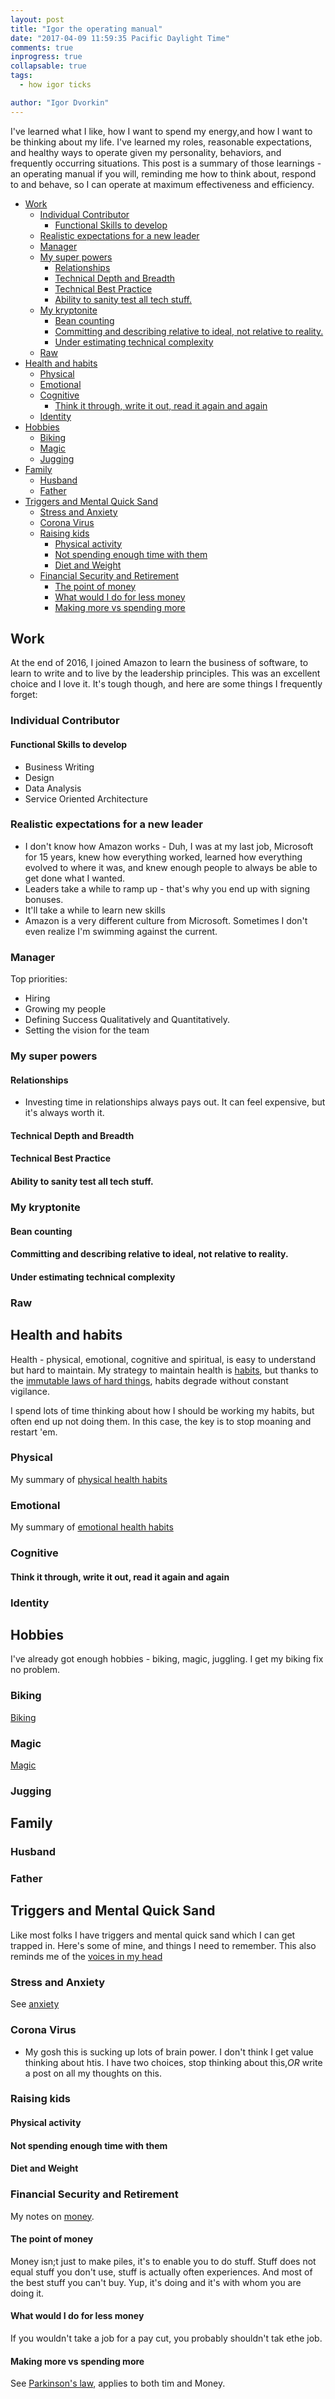 ```yaml
---
layout: post
title: "Igor the operating manual"
date: "2017-04-09 11:59:35 Pacific Daylight Time"
comments: true
inprogress: true
collapsable: true
tags:
  - how igor ticks

author: "Igor Dvorkin"
---
```


I've learned what I like, how I want to spend my energy,and how I want to be thinking about my life. I've learned my roles, reasonable expectations, and healthy ways to operate given my personality, behaviors, and frequently occurring situations. This post is a summary of those learnings - an operating manual if you will, reminding me how to think about, respond to and behave, so I can operate at maximum effectiveness and efficiency.

<!-- prettier-ignore-start -->
<!-- vim-markdown-toc GFM -->

- [Work](#work)
    - [Individual Contributor](#individual-contributor)
        - [Functional Skills to develop](#functional-skills-to-develop)
    - [Realistic expectations for a new leader](#realistic-expectations-for-a-new-leader)
    - [Manager](#manager)
    - [My super powers](#my-super-powers)
        - [Relationships](#relationships)
        - [Technical Depth and Breadth](#technical-depth-and-breadth)
        - [Technical Best Practice](#technical-best-practice)
        - [Ability to sanity test all tech stuff.](#ability-to-sanity-test-all-tech-stuff)
    - [My kryptonite](#my-kryptonite)
        - [Bean counting](#bean-counting)
        - [Committing and describing relative to ideal, not relative to reality.](#committing-and-describing-relative-to-ideal-not-relative-to-reality)
        - [Under estimating technical complexity](#under-estimating-technical-complexity)
    - [Raw](#raw)
- [Health and habits](#health-and-habits)
    - [Physical](#physical)
    - [Emotional](#emotional)
    - [Cognitive](#cognitive)
        - [Think it through, write it out, read it again and again](#think-it-through-write-it-out-read-it-again-and-again)
    - [Identity](#identity)
- [Hobbies](#hobbies)
    - [Biking](#biking)
    - [Magic](#magic)
    - [Jugging](#jugging)
- [Family](#family)
    - [Husband](#husband)
    - [Father](#father)
- [Triggers and Mental Quick Sand](#triggers-and-mental-quick-sand)
    - [Stress and Anxiety](#stress-and-anxiety)
    - [Corona Virus](#corona-virus)
    - [Raising kids](#raising-kids)
        - [Physical activity](#physical-activity)
        - [Not spending enough time with them](#not-spending-enough-time-with-them)
        - [Diet and Weight](#diet-and-weight)
    - [Financial Security and Retirement](#financial-security-and-retirement)
        - [The point of money](#the-point-of-money)
        - [What would I do for less money](#what-would-i-do-for-less-money)
        - [Making more vs spending more](#making-more-vs-spending-more)

<!-- vim-markdown-toc -->
<!-- prettier-ignore-end -->

## Work

At the end of 2016, I joined Amazon to learn the business of software, to learn to write and to live by the leadership principles. This was an excellent choice and I love it. It's tough though, and here are some things I frequently forget:

### Individual Contributor

#### Functional Skills to develop

- Business Writing
- Design
- Data Analysis
- Service Oriented Architecture

### Realistic expectations for a new leader

- I don't know how Amazon works - Duh, I was at my last job, Microsoft for 15 years, knew how everything worked, learned how everything evolved to where it was, and knew enough people to always be able to get done what I wanted.
- Leaders take a while to ramp up - that's why you end up with signing bonuses.
- It'll take a while to learn new skills
- Amazon is a very different culture from Microsoft. Sometimes I don't even realize I'm swimming against the current.

### Manager

Top priorities:

- Hiring
- Growing my people
- Defining Success Qualitatively and Quantitatively.
- Setting the vision for the team

### My super powers

#### Relationships

- Investing time in relationships always pays out. It can feel expensive, but it's always worth it.

#### Technical Depth and Breadth

#### Technical Best Practice

#### Ability to sanity test all tech stuff.

### My kryptonite

#### Bean counting

#### Committing and describing relative to ideal, not relative to reality.

#### Under estimating technical complexity

### Raw

## Health and habits

Health - physical, emotional, cognitive and spiritual, is easy to understand but hard to maintain. My strategy to maintain health is [habits](/habits), but thanks to the [immutable laws of hard things](http://~/Immutable-Laws-Of-Hard), habits degrade without constant vigilance.

I spend lots of time thinking about how I should be working my habits, but often end up not doing them. In this case, the key is to stop moaning and restart 'em.

### Physical

My summary of [physical health habits](/physical-health)

### Emotional

My summary of [emotional health habits](/emotional-health)

### Cognitive

#### Think it through, write it out, read it again and again

### Identity

## Hobbies

I've already got enough hobbies - biking, magic, juggling. I get my biking fix no problem.

### Biking

[Biking](/bike)

### Magic

[Magic](/magic)

### Jugging

## Family

### Husband

### Father

## Triggers and Mental Quick Sand

Like most folks I have triggers and mental quick sand which I can get trapped in. Here's some of mine, and things I need to remember. This also reminds me of the [voices in my head](/voices)

### Stress and Anxiety

See [anxiety](/anxiety)

### Corona Virus

- My gosh this is sucking up lots of brain power. I don't think I get value thinking about htis. I have two choices, stop thinking about this,_OR_ write a post on all my thoughts on this.

### Raising kids

#### Physical activity

#### Not spending enough time with them

#### Diet and Weight

### Financial Security and Retirement

My notes on [money](/money).

#### The point of money

Money isn;t just to make piles, it's to enable you to do stuff. Stuff does not equal stuff you don't use, stuff is actually often experiences. And most of the best stuff you can't buy. Yup, it's doing and it's with whom you are doing it.

#### What would I do for less money

If you wouldn't take a job for a pay cut, you probably shouldn't tak ethe job.

#### Making more vs spending more

See [Parkinson's law](/parkinson), applies to both tim and Money.
